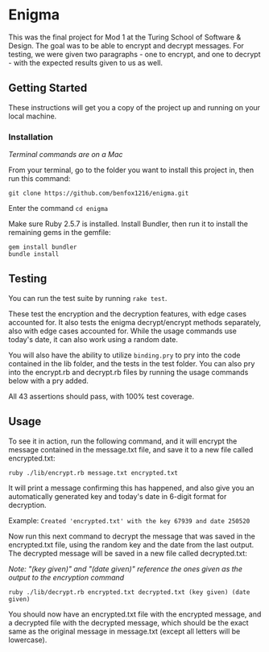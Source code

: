 # Enigma

This was the final project for Mod 1 at the Turing School of Software & Design. The goal was to be able to encrypt and decrypt messages. For testing, we were given two paragraphs - one to encrypt, and one to decrypt - with the expected results given to us as well.

## Getting Started

These instructions will get you a copy of the project up and running on your local machine.

### Installation
*Terminal commands are on a Mac*

From your terminal, go to the folder you want to install this project in, then run this command:

```
git clone https://github.com/benfox1216/enigma.git
```

Enter the command `cd enigma`

Make sure Ruby 2.5.7 is installed. Install Bundler, then run it to install the remaining gems in the gemfile:

```
gem install bundler
bundle install
```

## Testing

You can run the test suite by running `rake test`.

These test the encryption and the decryption features, with edge cases accounted for. It also tests the enigma decrypt/encrypt methods separately, also with edge cases accounted for. While the usage commands use today's date, it can also work using a random date.

You will also have the ability to utilize `binding.pry` to pry into the code contained in the lib folder, and the tests in the test folder. You can also pry into the encrypt.rb and decrypt.rb files by running the usage commands below with a pry added.

All 43 assertions should pass, with 100% test coverage.

## Usage

To see it in action, run the following command, and it will encrypt the message contained in the message.txt file, and save it to a new file called encrypted.txt:

```
ruby ./lib/encrypt.rb message.txt encrypted.txt
```

It will print a message confirming this has happened, and also give you an automatically generated key and today's date in 6-digit format for decryption.

Example: `Created 'encrypted.txt' with the key 67939 and date 250520`

Now run this next command to decrypt the message that was saved in the encrypted.txt file, using the random key and the date from the last output. The decrypted message will be saved in a new file called decrypted.txt:

*Note: "(key given)" and "(date given)" reference the ones given as the output to the encryption command*

```
ruby ./lib/decrypt.rb encrypted.txt decrypted.txt (key given) (date given)
```

You should now have an encrypted.txt file with the encrypted message, and a decrypted file with the decrypted message, which should be the exact same as the original message in message.txt (except all letters will be lowercase).